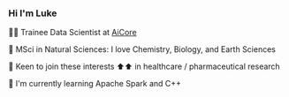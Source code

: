 ### Hi I'm Luke

👨‍💻 Trainee Data Scientist at [AiCore](https://www.theaicore.com/)

:microscope: MSci in Natural Sciences: I love Chemistry, Biology, and Earth Sciences

:pill: Keen to join these interests :arrow_up::arrow_up: in healthcare / pharmaceutical research

:seedling: I'm currently learning Apache Spark and C++





